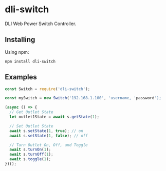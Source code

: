# dli-switch

DLI Web Power Switch Controller.

## Installing

Using npm:

`npm install dli-switch`

## Examples

```js
const Switch = require('dli-switch');

const mySwitch = new Switch('192.168.1.100', 'username, 'password');

(async () => {
  // Get Outlet State
  let outlet1State = await s.getState(1);

  // Set Outlet State
  await s.setState(1, true); // on
  await s.setState(1, false); // off

  // Turn Outlet On, Off, and Toggle
  await s.turnOn(1);
  await s.turnOff(1);
  await s.toggle(1);
})();
```
